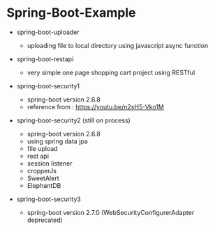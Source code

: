 # Spring-Boot-Example

* spring-boot-uploader
  * uploading file to local directory using javascript async function

* spring-boot-restapi
  * very simple one page shopping cart project using RESTful

* spring-boot-security1
  * spring-boot version 2.6.8
  * reference from : https://youtu.be/n2sH5-Vko1M

* spring-boot-security2 (still on process)
  * spring-boot version 2.6.8
  * using spring data jpa
  * file upload
  * rest api
  * session listener
  * cropperJs
  * SweetAlert
  * ElephantDB

* spring-boot-security3
  * spring-boot version 2.7.0 (WebSecurityConfigurerAdapter deprecated)
